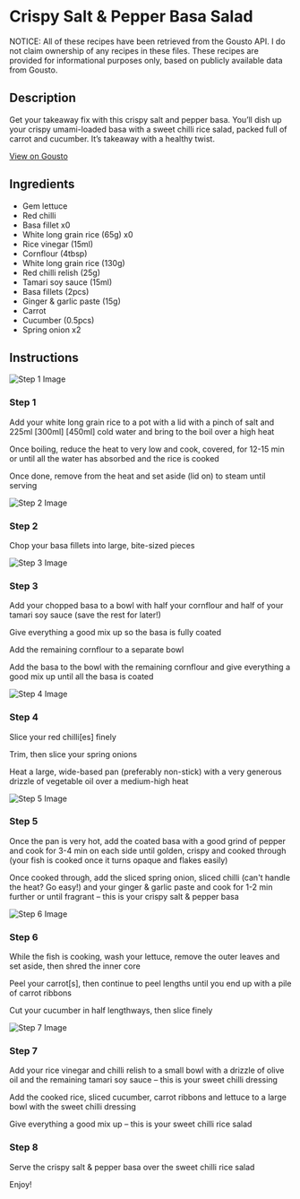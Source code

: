 # Crispy Salt & Pepper Basa Salad

NOTICE: All of these recipes have been retrieved from the Gousto API. I do not claim ownership of any recipes in these files. These recipes are provided for informational purposes only, based on publicly available data from Gousto.

## Description

Get your takeaway fix with this crispy salt and pepper basa. You’ll dish up your crispy umami-loaded basa with a sweet chilli rice salad, packed full of carrot and cucumber. It’s takeaway with a healthy twist.

[View on Gousto](https://www.gousto.co.uk/recipes/cookbook/crispy-salt-pepper-basa-salad)

## Ingredients

- Gem lettuce
- Red chilli
- Basa fillet x0
- White long grain rice (65g) x0
- Rice vinegar (15ml)
- Cornflour (4tbsp)
- White long grain rice (130g)
- Red chilli relish (25g)
- Tamari soy sauce (15ml)
- Basa fillets (2pcs)
- Ginger & garlic paste (15g)
- Carrot
- Cucumber (0.5pcs)
- Spring onion x2

## Instructions

![Step 1 Image](https://production-media.gousto.co.uk/cms/recipe-step-image/Step-1-1688483530117-x200.jpg)

### Step 1

Add your white long grain rice to a pot with a lid with a pinch of salt and 225ml <span class="text-purple">[300ml] </span><span class="text-danger">[450ml]</span> cold water and bring to the boil over a high heat

Once boiling, reduce the heat to very low and cook, covered, for 12-15 min or until all the water has absorbed and the rice is cooked

Once done, remove from the heat and set aside (lid on) to steam until serving

![Step 2 Image](https://production-media.gousto.co.uk/cms/recipe-step-image/Step-2-1688483533285-x200.jpg)

### Step 2

Chop your basa fillets into large, bite-sized pieces

![Step 3 Image](https://production-media.gousto.co.uk/cms/recipe-step-image/Step-3-1688483538201-x200.jpg)

### Step 3

Add your chopped basa to a bowl with half your cornflour and half of your tamari soy sauce (save the rest for later!)

Give everything a good mix up so the basa is fully coated

Add the remaining cornflour to a separate bowl

Add the basa to the bowl with the remaining cornflour and give everything a good mix up until all the basa is coated

![Step 4 Image](https://production-media.gousto.co.uk/cms/recipe-step-image/Step-4-1688483542974-x200.jpg)

### Step 4

Slice your red chilli[es] finely

Trim, then slice your spring onions

Heat a large, wide-based pan (preferably non-stick) with a very generous drizzle of vegetable oil  over a medium-high heat

![Step 5 Image](https://production-media.gousto.co.uk/cms/recipe-step-image/Step-5-1688483549990-x200.jpg)

### Step 5

Once the pan is very hot, add the coated basa with a good grind of pepper and cook for 3-4 min on each side until golden, crispy and cooked through (your fish is cooked once it turns opaque and flakes easily)

Once cooked through, add the sliced spring onion, sliced chilli (can't handle the heat? Go easy!) and your ginger & garlic paste and cook for 1-2 min further or until fragrant – this is your crispy salt & pepper basa

![Step 6 Image](https://production-media.gousto.co.uk/cms/recipe-step-image/Step-6-1688483556248-x200.jpg)

### Step 6

While the fish is cooking, wash your lettuce, remove the outer leaves and set aside, then shred the inner core

Peel your carrot[s], then continue to peel lengths until you end up with a pile of carrot ribbons

Cut your cucumber in half lengthways, then slice finely

![Step 7 Image](https://production-media.gousto.co.uk/cms/recipe-step-image/Step-7-1688483560932-x200.jpg)

### Step 7

Add your rice vinegar and chilli relish to a small bowl with a drizzle of olive oil and the remaining tamari soy sauce – this is your sweet chilli dressing

Add the cooked rice, sliced cucumber, carrot ribbons and lettuce to a large bowl with the sweet chilli dressing

Give everything a good mix up – this is your sweet chilli rice salad

### Step 8

Serve the crispy salt & pepper basa over the sweet chilli rice salad

Enjoy!

